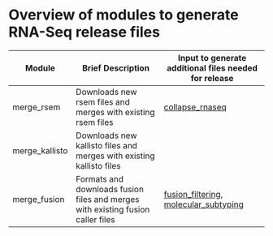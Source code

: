 # Overview of modules to generate RNA-Seq release files

| Module | Brief Description | Input to generate additional files needed for release |
|--------|-------------------| ------------------------|
merge_rsem | Downloads new rsem files and merges with existing rsem files | [collapse_rnaseq](https://github.com/AlexsLemonade/OpenPBTA-analysis/tree/master/analyses/collapse-rnaseq)
merge_kallisto | Downloads new kallisto files and merges with existing kallisto files | 
merge_fusion | Formats and downloads fusion files and merges with existing fusion caller files | [fusion_filtering](https://github.com/AlexsLemonade/OpenPBTA-analysis/tree/master/analyses/fusion_filtering), [molecular_subtyping](https://github.com/AlexsLemonade/OpenPBTA-analysis/tree/master/analyses/molecular-subtyping-HGG)


